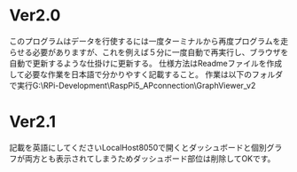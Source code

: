 # Ver2.0
このプログラムはデータを行使するには一度ターミナルから再度プログラムを走らせる必要がありますが、これを例えば５分に一度自動で再実行し、ブラウザを自動で更新するような仕掛けに更新する。
仕様方法はReadmeファイルを作成して必要な作業を日本語で分かりやすく記載すること。
作業は以下のフォルダで実行G:\RPi-Development\RaspPi5_APconnection\GraphViewer_v2

# Ver2.1
記載を英語にしてくださいLocalHost8050で開くとダッシュボードと個別グラフが両方とも表示されてしまうためダッシュボード部位は削除してOKです。